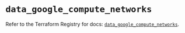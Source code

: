 # `data_google_compute_networks`

Refer to the Terraform Registry for docs: [`data_google_compute_networks`](https://registry.terraform.io/providers/hashicorp/google/6.44.0/docs/data-sources/compute_networks).
